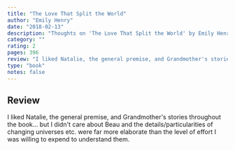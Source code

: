 ```yaml
---
title: "The Love That Split the World"
author: "Emily Henry"
date: "2018-02-13"
description: "Thoughts on 'The Love That Split the World' by Emily Henry."
category: ""
rating: 2
pages: 396
review: "I liked Natalie, the general premise, and Grandmother's stories throughout the book... but I didn't care about Beau and the details/particularities of changing universes etc. were far more elaborate than the level of effort I was willing to expend to understand them."
type: "book"
notes: false
---
```


## Review

I liked Natalie, the general premise, and Grandmother's stories throughout the book... but I didn't care about Beau and the details/particularities of changing universes etc. were far more elaborate than the level of effort I was willing to expend to understand them.
